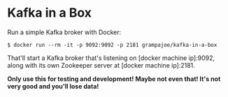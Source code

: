 # Kafka in a Box

Run a simple Kafka broker with Docker:

    $ docker run --rm -it -p 9092:9092 -p 2181 grampajoe/kafka-in-a-box

That'll start a Kafka broker that's listening on [docker machine ip]:9092,
along with its own Zookeeper server at [docker machine ip]:2181.

**Only use this for testing and development! Maybe not even that! It's not
very good and you'll lose data!**
